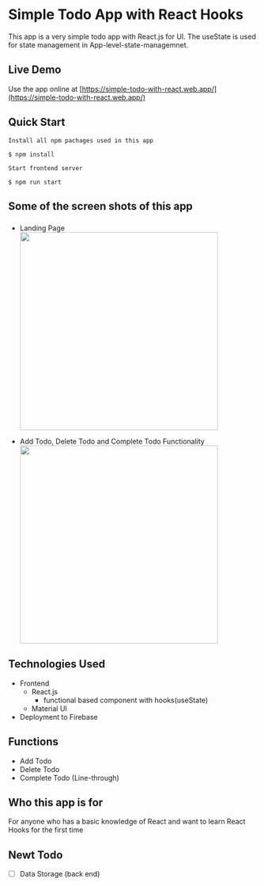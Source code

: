 # Simple Todo App with React Hooks

This app is a very simple todo app with React.js for UI.
The useState is used for state management in App-level-state-managemnet.

## Live Demo

Use the app online at [https://simple-todo-with-react.web.app/](https://simple-todo-with-react.web.app/)

## Quick Start

```
Install all npm pachages used in this app

$ npm install

Start frontend server

$ npm run start
```

## Some of the screen shots of this app

###

- Landing Page
  <img src="https://user-images.githubusercontent.com/70613146/92351110-c16d6280-f115-11ea-88b7-be8111342dd3.png" width="400"/>

- Add Todo, Delete Todo and Complete Todo Functionality
  <img src="https://user-images.githubusercontent.com/70613146/92351537-edd5ae80-f116-11ea-975b-9eb7fd5dd8d0.png" width="400" />

## Technologies Used

- Frontend
  - React.js
    - functional based component with hooks(useState)
  - Material UI
- Deployment to Firebase

## Functions

- Add Todo
- Delete Todo
- Complete Todo (Line-through)

## Who this app is for

For anyone who has a basic knowledge of React and want to learn React Hooks for the first time

## Newt Todo

- [ ] Data Storage (back end)
